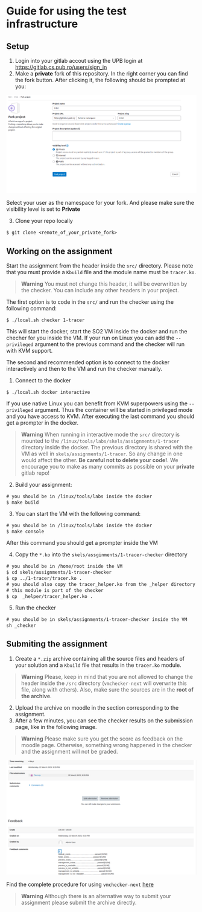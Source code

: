 # Guide for using the test infrastructure

## Setup
1. Login into your gitlab accout using the UPB login at https://gitlab.cs.pub.ro/users/sign_in
2. Make a **private** fork of this repository.
In the right corner you can find the fork button.
After clicking it, the following should be prompted at you:

![private_fork](./img/private_fork.png)

Select your user as the namespace for your fork.
And please make sure the visibility level is set to **Private**

3. Clone your repo locally
```
$ git clone <remote_of_your_private_fork>
```

## Working on the assignment
Start the assignment from the header inside the `src/` directory.
Please note that you must provide a `Kbuild` file and the module name must be `tracer.ko`.
> **Warning**
> You must not change this header, it will be overwritten by the checker. 
> You can include any other headers in your project.

The first option is to code in the `src/` and run the checker using the following command:
```
$ ./local.sh checker 1-tracer
```
This will start the docker, start the SO2 VM inside the docker and run the checher for you inside the VM.
If your run on Linux you can add the `--privileged` argument to the previous command and the checker will run with KVM support.

The second and recommended option is to connect to the docker interactively and then to the VM and run the checker manually.
1. Connect to the docker
```
$ ./local.sh docker interactive
```
If you use native Linux you can benefit from KVM superpowers using the `--privileged` argument.
Thus the container will be started in privileged mode and you have access to KVM.
After executing the last command you should get a prompter in the docker.

> **Warning**
> When running in interactive mode the `src/` directory is mounted to the `/linux/tools/labs/skels/assignments/1-tracer` directory inside the docker.
> The previous directory is shared with the VM as well in `skels/assignments/1-tracer`.
> So any change in one  would affect the other.
> **Be careful not to delete your code!**.
> We encourage you to make as many commits as possible on your **private** gitlab repo!

2. Build your assignment:
```
# you should be in /linux/tools/labs inside the docker
$ make build
```

3. You can start the VM with the following command:
```
# you should be in /linux/tools/labs inside the docker
$ make console
```
After this command you should get a prompter inside the VM

4. Copy the `*.ko` into the `skels/assginments/1-tracer-checker` directory
```
# you should be in /home/root inside the VM
$ cd skels/assignments/1-tracer-checker
$ cp ../1-tracer/tracer.ko .
# you should also copy the tracer_helper.ko from the _helper directory
# this module is part of the checker
$ cp  _helper/tracer_helper.ko .
```

5. Run the checker
```
# you should be in skels/assignments/1-tracer-checker inside the VM
sh _checker
```

## Submiting the assignment
1. Create a `*.zip` archive containing all the source files and headers of your solution and a `Kbuild` file that results in the `tracer.ko` module.
> **Warning**
> Please, keep in mind that you are not allowed to change the header inside the `/src` directory (`vmchecker-next` will overwrite this file, along with others).
> Also, make sure the sources are in the **root of the archive**.
2. Upload the archive on moodle in the section corresponding to the assignment.
3. After a few minutes, you can see the checker results on the submission page, like in the following image.
> **Warning**
> Please make sure you get the score as feedback on the moodle page. Otherwise, something wrong happened in the checker and the assignment will not be graded.

![feedback](./img/feedback.png)

Find the complete procedure for using `vmchecker-next` [here](https://github.com/systems-cs-pub-ro/vmchecker-next/wiki/Student-Handbook)

> **Warning**
> Although there is an alternative way to submit your assignment please submit the archive directly.
